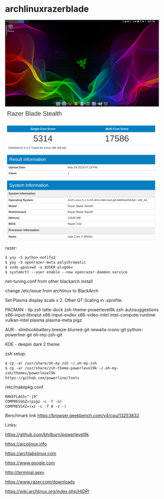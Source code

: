 # archlinuxrazerblade
![Screenshot](screen2.png)
![Screenshot](geekbench-1.png)


razer:

  	$ yay -S python-notify2
	$ yay -S openrazer-meta polychromatic
	$ sudo gpasswd -a $USER plugdev
	$ systemctl --user enable --now openrazer-daemon.service  

net-tuning.conf from other blackarch install

change /etc/issue from archlinux to BlackArch

Set Plasma display scale x 2.  Other QT Scaling in .xprofile.

PACMAN - tlp zsh latte-dock zsh-theme-powerlevel9k zsh-autosuggestions x86-input-libinput x86-input-evdev x86-video-intel intel-compute-runtime vulkan-intel plasma plasma-meta pigz

AUR - slimbookbattery breeze-blurred-git newaita-icons-git python-powerline-git oh-my-zsh-git

KDE - deepin dark 2 theme

zsh setup:

	$ cp -ar /usr/share/oh-my-zsh ~/.oh-my-zsh
	$ cp -ar /usr/share/zsh-theme-powerlevel9k ~/.oh-my-zsh/themes/powerlevel9k 
	https://github.com/powerline/fonts

/etc/makepkg.conf

	MAKEFLAGS="-j9"
	COMPRESSGZ=(pigz -c -f -n)
	COMPRESSXZ=(xz -c -T 8 -z -)



Benchmark link https://browser.geekbench.com/v4/cpu/13253832

Links:

https://github.com/bhilburn/powerlevel9k

https://arcolinux.info

https://archlabslinux.com

https://www.google.com

http://terminal.sexy

https://www.razer.com/downloads

https://wiki.archlinux.org/index.php/HiDPI
